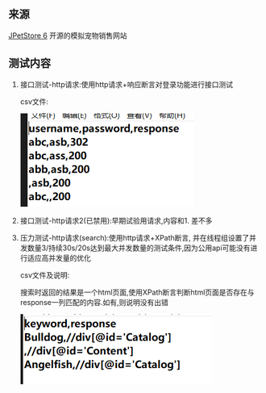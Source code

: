 ## 来源

[JPetStore 6](https://petstore.octoperf.com/)  开源的模拟宠物销售网站

## 测试内容

1. 接口测试-http请求:使用http请求+响应断言对登录功能进行接口测试

    csv文件:

    ![csv](./imgs/屏幕截图(2012).png)

2. 接口测试-http请求2(已禁用):早期试验用请求,内容和1. 差不多

3. 压力测试-http请求(search):使用http请求+XPath断言,
并在线程组设置了并发数量3/持续30s/20s达到最大并发数量的测试条件,因为公用api可能没有进行适应高并发量的优化

    csv文件及说明:

    搜索时返回的结果是一个html页面,使用XPath断言判断html页面是否存在与response一列匹配的内容.如有,则说明没有出错

    ![csv2](./imgs/屏幕截图(2013).png)


